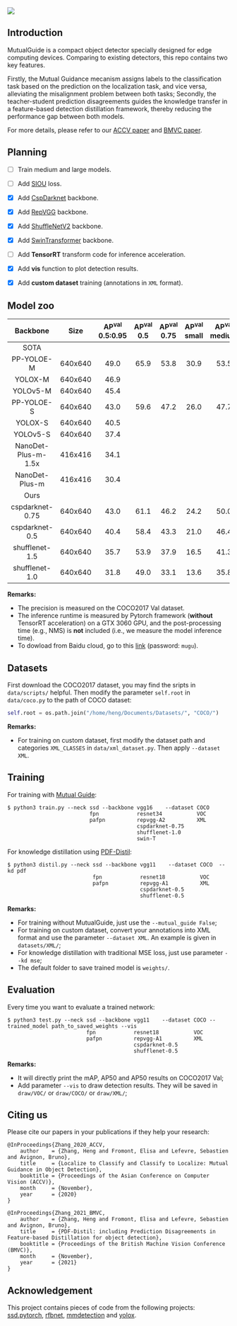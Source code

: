 <img align="center" src="https://github.com/zhangheng19931123/MutualGuide/blob/master/doc/mg.svg">

## Introduction
MutualGuide is a compact object detector specially designed for edge computing devices. Comparing to existing detectors, this repo contains two key features. 

Firstly, the Mutual Guidance mecanism assigns labels to the classification task based on the prediction on the localization task, and vice versa, alleviating the misalignment problem between both tasks; Secondly, the teacher-student prediction disagreements guides the knowledge transfer in a feature-based detection distillation framework, thereby reducing the performance gap between both models.

For more details, please refer to our [ACCV paper](https://openaccess.thecvf.com/content/ACCV2020/html/Zhang_Localize_to_Classify_and_Classify_to_Localize_Mutual_Guidance_in_ACCV_2020_paper.html) and [BMVC paper](https://www.bmvc2021.com/).

## Planning
- [ ] Train medium and large models.
- [ ] Add [SIOU](https://arxiv.org/abs/2205.12740) loss.
- [x] Add [CspDarknet](https://arxiv.org/abs/2107.08430) backbone.
- [x] Add [RepVGG](https://arxiv.org/abs/2101.03697) backbone.
- [x] Add [ShuffleNetV2](https://arxiv.org/abs/1807.11164) backbone.
- [x] Add [SwinTransformer](https://arxiv.org/abs/2103.14030) backbone.
- [ ] Add **TensorRT** transform code for inference acceleration.
- [x] Add **vis** function to plot detection results.
- [x] Add **custom dataset** training (annotations in `XML` format).


## Model zoo

|    **Backbone**     | **Size** | **AP<sup>val**<br>0.5:0.95 | **AP<sup>val**<br>0.5 | **AP<sup>val**<br>0.75 | **AP<sup>val**<br>small | **AP<sup>val**<br>medium | **AP<sup>val**<br>large | Params<br>(M) | FLOPs<br>(G) | **Speed**<br>(ms) |
| :-----------------: | :------: | :------------------------: | :-------------------: | :--------------------: | :---------------------: | :----------------------: | :---------------------: | :-----------: | :----------: | :---------------: |
|        SOTA         |          |                            |                       |                        |                         |                          |                         |               |
|     PP-YOLOE-M      | 640x640  |            49.0            |         65.9          |          53.8          |          30.9           |           53.5           |          65.3           |     23.43     |    49.91     |                   |
|       YOLOX-M       | 640x640  |            46.9            |                       |                        |                         |                          |                         |     25.3      |     73.8     |    12.3(V100)     |
|      YOLOv5-M       | 640x640  |            45.4            |                       |                        |                         |                          |                         |     21.2      |     49.0     |     8.2(V100)     |
|     PP-YOLOE-S      | 640x640  |            43.0            |         59.6          |          47.2          |          26.0           |           47.7           |          58.7           |     7.93      |    17.36     |                   |
|       YOLOX-S       | 640x640  |            40.5            |                       |                        |                         |                          |                         |      9.0      |     26.8     |     9.8(V100)     |
|      YOLOv5-S       | 640x640  |            37.4            |                       |                        |                         |                          |                         |      7.2      |     16.5     |     6.4(V100)     |
| NanoDet-Plus-m-1.5x | 416x416  |            34.1            |                       |                        |                         |                          |                         |     2.44      |     2.97     |                   |
|   NanoDet-Plus-m    | 416x416  |            30.4            |                       |                        |                         |                          |                         |     1.17      |     1.52     |                   |
|        Ours         |          |                            |                       |                        |                         |                          |                         |               |
|   cspdarknet-0.75   | 640x640  |            43.0            |         61.1          |          46.2          |          24.2           |           50.0           |          59.9           |     24.32     |    24.02     |    11.4(3060)     |
|   cspdarknet-0.5    | 640x640  |            40.4            |         58.4          |          43.3          |          21.0           |           46.4           |          58.0           |     17.40     |    12.67     |     6.5(3060)     |
|   shufflenet-1.5    | 640x640  |            35.7            |         53.9          |          37.9          |          16.5           |           41.3           |          53.5           |     2.55      |     2.65     |     5.6(3060)     |
|   shufflenet-1.0    | 640x640  |            31.8            |         49.0          |          33.1          |          13.6           |           35.8           |          48.4           |     1.50      |     1.47     |     5.4(3060)     |


**Remarks:**

- The precision is measured on the COCO2017 Val dataset. 
- The inference runtime is measured by Pytorch framework (**without** TensorRT acceleration) on a GTX 3060 GPU, and the post-processing time (e.g., NMS) is **not** included (i.e., we measure the model inference time).
- To dowload from Baidu cloud, go to this [link](https://pan.baidu.com/s/16ZZUjL22XINUXpw8lNn76w) (password: `mugu`).



## Datasets

First download the COCO2017 dataset, you may find the sripts in `data/scripts/` helpful.
Then modify the parameter `self.root` in `data/coco.py` to the path of COCO dataset:

```python
self.root = os.path.join("/home/heng/Documents/Datasets/", "COCO/")
```
**Remarks:**

- For training on custom dataset, first modify the dataset path and categories `XML_CLASSES` in `data/xml_dataset.py`. Then apply `--dataset XML`.

## Training

For training with [Mutual Guide](https://openaccess.thecvf.com/content/ACCV2020/html/Zhang_Localize_to_Classify_and_Classify_to_Localize_Mutual_Guidance_in_ACCV_2020_paper.html):
```Shell
$ python3 train.py --neck ssd --backbone vgg16    --dataset COCO
                          fpn            resnet34           VOC
                          pafpn          repvgg-A2          XML
                                         cspdarknet-0.75
                                         shufflenet-1.0
                                         swin-T
```

For knowledge distillation using [PDF-Distil](https://www.bmvc2021.com/):
```Shell
$ python3 distil.py --neck ssd --backbone vgg11    --dataset COCO  --kd pdf
                           fpn            resnet18           VOC
                           pafpn          repvgg-A1          XML
                                          cspdarknet-0.5
                                          shufflenet-0.5
```

**Remarks:**

- For training without MutualGuide, just use the `--mutual_guide False`;
- For training on custom dataset, convert your annotations into XML format and use the parameter `--dataset XML`. An example is given in `datasets/XML/`;
- For knowledge distillation with traditional MSE loss, just use parameter `--kd mse`;
- The default folder to save trained model is `weights/`.

## Evaluation

Every time you want to evaluate a trained network:
```Shell
$ python3 test.py --neck ssd --backbone vgg11    --dataset COCO --trained_model path_to_saved_weights --vis
                         fpn            resnet18           VOC
                         pafpn          repvgg-A1          XML
                                        cspdarknet-0.5
                                        shufflenet-0.5
```

**Remarks:**

- It will directly print the mAP, AP50 and AP50 results on COCO2017 Val;
- Add parameter `--vis` to draw detection results. They will be saved in `draw/VOC/` or `draw/COCO/` or `draw/XML/`;

## Citing us

Please cite our papers in your publications if they help your research:

    @InProceedings{Zhang_2020_ACCV,
        author    = {Zhang, Heng and Fromont, Elisa and Lefevre, Sebastien and Avignon, Bruno},
        title     = {Localize to Classify and Classify to Localize: Mutual Guidance in Object Detection},
        booktitle = {Proceedings of the Asian Conference on Computer Vision (ACCV)},
        month     = {November},
        year      = {2020}
    }

    @InProceedings{Zhang_2021_BMVC,
        author    = {Zhang, Heng and Fromont, Elisa and Lefevre, Sebastien and Avignon, Bruno},
        title     = {PDF-Distil: including Prediction Disagreements in Feature-based Distillation for object detection},
        booktitle = {Proceedings of the British Machine Vision Conference (BMVC)},
        month     = {November},
        year      = {2021}
    }

## Acknowledgement

This project contains pieces of code from the following projects: [ssd.pytorch](https://github.com/amdegroot/ssd.pytorch), [rfbnet](https://github.com/ruinmessi/RFBNet), [mmdetection](https://github.com/open-mmlab/mmdetection) and [yolox](https://github.com/Megvii-BaseDetection/YOLOX).

